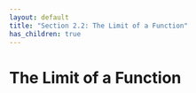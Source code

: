 ```yaml
---
layout: default
title: "Section 2.2: The Limit of a Function"
has_children: true
---
```

# The Limit of a Function
